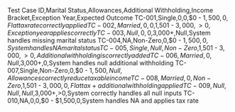 Test Case ID,Marital Status,Allowances,Additional Withholding,Income Bracket,Exception Year,Expected Outcome
TC-001,Single,0,0,$0 - $1,500,0,Flat tax rate correctly applied
TC-002,Married,0,0,$1,501 - $3,000,>0,Exception year applies correctly
TC-003,Null,0,0,$3,000+,Null,System handles missing marital status
TC-004,NA,Non-Zero,0,$0 - $1,500,0,System handles NA marital status
TC-005,Single,Null,Non-Zero,$1,501 - $3,000,>0,Additional withholding is correctly added
TC-006,Married,0,Null,$3,000+,0,System handles null additional withholding
TC-007,Single,Non-Zero,0,$0 - $1,500,Null,Allowances correctly reduce taxable income
TC-008,Married,0,Non-Zero,$1,501 - $3,000,0,Flat tax + additional withholding applied
TC-009,Null,Null,Null,$3,000+,>0,System correctly handles all null inputs
TC-010,NA,0,0,$0 - $1,500,0,System handles NA and applies tax rate
